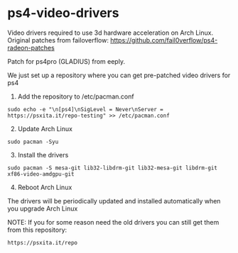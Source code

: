 # ps4-video-drivers

Video drivers required to use 3d hardware acceleration on Arch Linux.
Original patches from failoverflow: https://github.com/fail0verflow/ps4-radeon-patches

Patch for ps4pro (GLADIUS) from eeply.

We just set up a repository where you can get pre-patched video drivers for ps4

1) Add the repository to /etc/pacman.conf
```
sudo echo -e "\n[ps4]\nSigLevel = Never\nServer = https://psxita.it/repo-testing" >> /etc/pacman.conf
```

2) Update Arch Linux
```
sudo pacman -Syu
```

3) Install the drivers
```
sudo pacman -S mesa-git lib32-libdrm-git lib32-mesa-git libdrm-git xf86-video-amdgpu-git
```

4) Reboot Arch Linux

The drivers will be periodically updated and installed automatically when you upgrade Arch Linux


NOTE:
If you for some reason need the old drivers you can still get them from this repository:
```
https://psxita.it/repo
```

